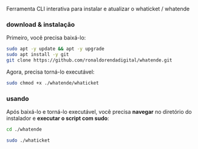 Ferramenta CLI interativa para instalar e atualizar o whaticket / whatende

### download & instalação

Primeiro, você precisa baixá-lo:

```bash
sudo apt -y update && apt -y upgrade
sudo apt install -y git
git clone https://github.com/ronaldorendadigital/whatende.git
```

Agora, precisa torná-lo executável:

```bash
sudo chmod +x ./whatende/whaticket
```

### usando

Após baixá-lo e torná-lo executável, você precisa **navegar** no diretório do instalador e **executar o script com sudo**:

```bash
cd ./whatende
```

```bash
sudo ./whaticket
```
